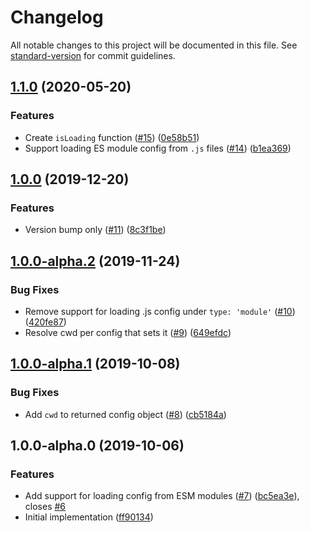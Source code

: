 # Changelog

All notable changes to this project will be documented in this file.
See [standard-version](https://github.com/conventional-changelog/standard-version) for commit guidelines.

## [1.1.0](https://github.com/istanbuljs/load-nyc-config/compare/v1.0.0...v1.1.0) (2020-05-20)

### Features

* Create `isLoading`
  function ([#15](https://github.com/istanbuljs/load-nyc-config/issues/15)) ([0e58b51](https://github.com/istanbuljs/load-nyc-config/commit/0e58b516f663af7ed710ba27f2090fc28bc3fdb1))
* Support loading ES module config from `.js`
  files ([#14](https://github.com/istanbuljs/load-nyc-config/issues/14)) ([b1ea369](https://github.com/istanbuljs/load-nyc-config/commit/b1ea369f1e5162133b7057c5e3fefb8085671ab3))

## [1.0.0](https://github.com/istanbuljs/load-nyc-config/compare/v1.0.0-alpha.2...v1.0.0) (2019-12-20)

### Features

* Version bump
  only ([#11](https://github.com/istanbuljs/load-nyc-config/issues/11)) ([8c3f1be](https://github.com/istanbuljs/load-nyc-config/commit/8c3f1be8d4d30161088a79878c02210db4c2fbfb))

## [1.0.0-alpha.2](https://github.com/istanbuljs/load-nyc-config/compare/v1.0.0-alpha.1...v1.0.0-alpha.2) (2019-11-24)

### Bug Fixes

* Remove support for loading .js config
  under `type: 'module'` ([#10](https://github.com/istanbuljs/load-nyc-config/issues/10)) ([420fe87](https://github.com/istanbuljs/load-nyc-config/commit/420fe87da7dde3e9d98ef07f0a8a03d2b4d1dcb1))
* Resolve cwd per config that sets
  it ([#9](https://github.com/istanbuljs/load-nyc-config/issues/9)) ([649efdc](https://github.com/istanbuljs/load-nyc-config/commit/649efdcda405c476764eebcf15af5da542fb21e1))

## [1.0.0-alpha.1](https://github.com/istanbuljs/load-nyc-config/compare/v1.0.0-alpha.0...v1.0.0-alpha.1) (2019-10-08)

### Bug Fixes

* Add `cwd` to returned config
  object ([#8](https://github.com/istanbuljs/load-nyc-config/issues/8)) ([cb5184a](https://github.com/istanbuljs/load-nyc-config/commit/cb5184a))

## 1.0.0-alpha.0 (2019-10-06)

### Features

* Add support for loading config from ESM
  modules ([#7](https://github.com/istanbuljs/load-nyc-config/issues/7)) ([bc5ea3e](https://github.com/istanbuljs/load-nyc-config/commit/bc5ea3e)),
  closes [#6](https://github.com/istanbuljs/load-nyc-config/issues/6)
* Initial implementation ([ff90134](https://github.com/istanbuljs/load-nyc-config/commit/ff90134))
